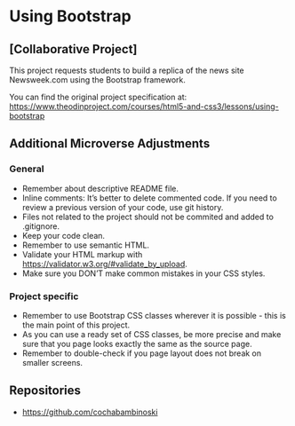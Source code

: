# Using Bootstrap

## [Collaborative Project]

This project requests students to build a replica of the news site Newsweek.com using the Bootstrap framework.

You can find the original project specification at: https://www.theodinproject.com/courses/html5-and-css3/lessons/using-bootstrap
## Additional Microverse Adjustments

### General

- Remember about descriptive README file.
- Inline comments: It’s better to delete commented code. If you need to review a previous version of your code, use git history.
- Files not related to the project should not be commited and added to .gitignore.
- Keep your code clean.
- Remember to use semantic HTML.
- Validate your HTML markup with https://validator.w3.org/#validate_by_upload.
- Make sure you DON’T make common mistakes in your CSS styles.

### Project specific

- Remember to use Bootstrap CSS classes wherever it is possible - this is the main point of this project.
- As you can use a ready set of CSS classes, be more precise and make sure that you page looks exactly the same as the source page.
- Remember to double-check if you page layout does not break on smaller screens.

## Repositories

- https://github.com/cochabambinoski
